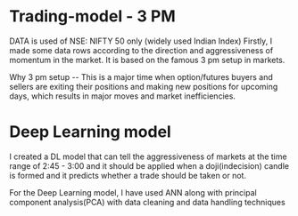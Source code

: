 # Trading-model - 3 PM
DATA is used of NSE: NIFTY 50 only  (widely used Indian Index)
Firstly, I made some data rows according to the direction and aggressiveness of momentum in the market. It is based on the famous 3 pm setup in markets.


Why 3 pm setup -- This is a major time when option/futures buyers and sellers are exiting their positions and making new positions for upcoming days, which results in major moves and market inefficiencies.

# Deep Learning model
I created a DL model that can tell the aggressiveness of markets at the time range of 2:45 - 3:00 and it should be applied when a doji(indecision) candle is formed and it predicts whether a trade should be taken or not.

For the Deep Learning model, I have used ANN along with principal component analysis(PCA) with data cleaning and data handling techniques 
